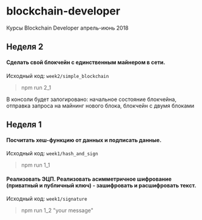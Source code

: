 # blockchain-developer
Курсы Blockchain Developer апрель-июнь 2018

## Неделя 2
#### Сделать свой блокчейн с единственным майнером в сети.
Исходный код: `week2/simple_blockchain`
> npm run 2_1

В консоли будет залогировано: 
    начальное состояние блокчейна, 
    отправка запроса на майнинг нового блока,
    блокчейн с двумя блоками

## Неделя 1
#### Посчитать хеш-функцию от данных и подписать данные.
Исходный код: `week1/hash_and_sign`
> npm run 1_1

#### Реализовать ЭЦП. Реализовать асимметричное шифрование (приватный и публичный ключ) - зашифровать и расшифровать текст.
Исходный код: `week1/signature`
> npm run 1_2 "your message"